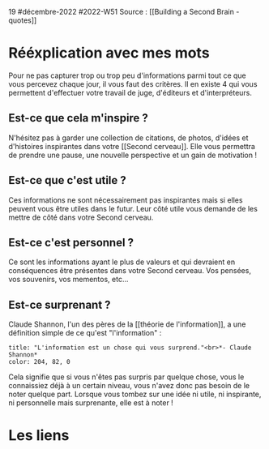 19 #décembre-2022 #2022-W51
Source : [[Building a Second Brain - quotes]]
# Rééxplication avec mes mots
Pour ne pas capturer trop ou trop peu d'informations parmi tout ce que vous percevez chaque jour, il vous faut des critères. Il en existe 4 qui vous permettent d'effectuer votre travail de juge, d'éditeurs et d'interpréteurs. 
## Est-ce que cela m'inspire ?
N'hésitez pas à garder une collection de citations, de photos, d'idées et d'histoires inspirantes dans votre [[Second cerveau]]. Elle vous permettra de prendre une pause, une nouvelle perspective et un gain de motivation !
## Est-ce que c'est utile ?
Ces informations ne sont nécessairement pas inspirantes mais si elles peuvent vous être utiles dans le futur. Leur côté utile vous demande de les mettre de côté dans votre Second cerveau.
## Est-ce c'est personnel ?
Ce sont les informations ayant le plus de valeurs et qui devraient en conséquences être présentes dans votre Second cerveau. Vos pensées, vos souvenirs, vos mementos, etc... 
## Est-ce surprenant ?
Claude Shannon, l'un des pères de la [[théorie de l'information]], a une définition simple de ce qu'est "l'information" :
```ad-quote
title: "L'information est un chose qui vous surprend."<br>*- Claude Shannon*
color: 204, 82, 0
```
Cela signifie que si vous n'êtes pas surpris par quelque chose, vous le connaissiez déjà à un certain niveau, vous n'avez donc pas besoin de le noter quelque part. Lorsque vous tombez sur une idée ni utile, ni inspirante, ni personnelle mais surprenante, elle est à noter !
# Les liens
